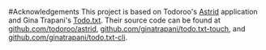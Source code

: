 #Acknowledgements
This project is based on Todoroo's [Astrid](astrid.com) application and Gina Trapani's [Todo.txt](todotxt.com). Their source code can be found at [github.com/todoroo/astrid](github.com/todoroo/astrid), [github.com/ginatrapani/todo.txt-touch](github.com/ginatrapani/todo.txt-touch), and [github.com/ginatrapani/todo.txt-cli](github.com/ginatrapani/todo.txt-cli).

